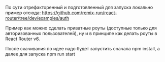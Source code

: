 По сути отрефакторенный и подготовленный для запуска локально пример отсюда: https://github.com/remix-run/react-router/tree/dev/examples/auth

Пример как можно сделать приватные роуты (доступные только для авторизованных пользователей), ну и в принципе как делать роуты в React Router v6.

После скачивания по идее надо будет запустить сначала npm install, а далее для запуска npm run start
